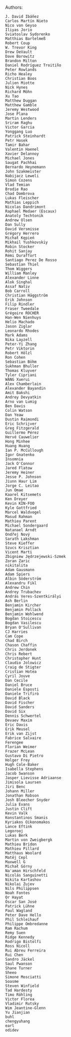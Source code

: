 Authors:

    J. David Ibáñez
    Carlos Martín Nieto
    Nico von Geyso
    Iliyas Jorio
    Sviatoslav Sydorenko
    Matthias Bartelmeß
    Robert Coup
    W. Trevor King
    Drew DeVault
    Dave Borowitz
    Brandon Milton
    Daniel Rodríguez Troitiño
    Peter Rowlands
    Richo Healey
    Christian Boos
    Julien Miotte
    Nick Hynes
    Richard Möhn
    Xu Tao
    Matthew Duggan
    Matthew Gamble
    Jeremy Westwood
    Jose Plana
    Martin Lenders
    Sriram Raghu
    Victor Garcia
    Yonggang Luo
    Patrick Steinhardt
    Petr Hosek
    Tamir Bahar
    Valentin Haenel
    Xavier Delannoy
    Michael Jones
    Saugat Pachhai
    Bernardo Heynemann
    John Szakmeister
    Nabijacz Leweli
    Simon Cozens
    Vlad Temian
    Brodie Rao
    Chad Dombrova
    Lukas Fleischer
    Mathias Leppich
    Nicolas Dandrimont
    Raphael Medaer (Escaux)
    Anatoly Techtonik
    Andrew Olsen
    Dan Sully
    David Versmisse
    Grégory Herrero
    Michał Kępień
    Mikhail Yushkovskiy
    Robin Stocker
    Rohit Sanjay
    Rémi Duraffort
    Santiago Perez De Rosso
    Sebastian Thiel
    Thom Wiggers
    William Manley
    Alexander Linne
    Alok Singhal
    Assaf Nativ
    Bob Carroll
    Christian Häggström
    Erik Johnson
    Filip Rindler
    Fraser Tweedale
    Grégoire ROCHER
    Han-Wen Nienhuys
    Helio Machado
    Jason Ziglar
    Leonardo Rhodes
    Mark Adams
    Nika Layzell
    Peter-Yi Zhang
    Petr Viktorin
    Robert Hölzl
    Ron Cohen
    Sebastian Böhm
    Sukhman Bhuller
    Thomas Kluyver
    Tyler Cipriani
    WANG Xuerui
    Alex Chamberlain
    Alexander Bayandin
    Amit Bakshi
    Andrey Devyatkin
    Arno van Lumig
    Ben Davis
    Colin Watson
    Dan Yeaw
    Dustin Raimondi
    Eric Schrijver
    Greg Fitzgerald
    Guillermo Pérez
    Hervé Cauwelier
    Hong Minhee
    Huang Huang
    Ian P. McCullough
    Igor Gnatenko
    Insomnia
    Jack O'Connor
    Jared Flatow
    Jeremy Heiner
    Jesse P. Johnson
    Jiunn Haur Lim
    Jorge C. Leitao
    Jun Omae
    Kaarel Kitsemets
    Ken Dreyer
    Kevin KIN-FOO
    Kyle Gottfried
    Marcel Waldvogel
    Masud Rahman
    Mathieu Parent
    Michael Sondergaard
    Natanael Arndt
    Ondřej Nový
    Sarath Lakshman
    Steve Kieffer
    Szucs Krisztian
    Vicent Marti
    Zbigniew Jędrzejewski-Szmek
    Zoran Zaric
    nikitalita
    Adam Gausmann
    Adam Spiers
    Albin Söderström
    Alexandru Fikl
    Andrew Chin
    Andrey Trubachev
    András Veres-Szentkirályi
    Ash Berlin
    Benjamin Kircher
    Benjamin Pollack
    Benjamin Wohlwend
    Bogdan Stoicescu
    Bogdan Vasilescu
    Bryan O'Sullivan
    CJ Harries
    Cam Cope
    Chad Birch
    Chason Chaffin
    Chris Jerdonek
    Chris Rebert
    Christopher Hunt
    Claudio Jolowicz
    Craig de Stigter
    Cristian Hotea
    Cyril Jouve
    Dan Cecile
    Daniel Bruce
    Daniele Esposti
    Daniele Trifirò
    David Black
    David Fischer
    David Sanders
    David Six
    Dennis Schwertel
    Devaev Maxim
    Eric Davis
    Erik Meusel
    Erik van Zijst
    Fabrice Salvaire
    Ferengee
    Florian Weimer
    Frazer McLean
    Gustavo Di Pietro
    Holger Frey
    Hugh Cole-Baker
    Isabella Stephens
    Jacob Swanson
    Jasper Lievisse Adriaanse
    Jimisola Laursen
    Jiri Benc
    Johann Miller
    Jonathan Robson
    Josh Bleecher Snyder
    Julia Evans
    Justin Clift
    Kevin Valk
    Konstantinos Smanis
    Kyriakos Oikonomakos
    Lance Eftink
    Legorooj
    Lukas Berk
    Martin von Zweigbergk
    Mathieu Bridon
    Mathieu Pillard
    Matthaus Woolard
    Matěj Cepl
    Maxwell G
    Michał Górny
    Na'aman Hirschfeld
    Nicolás Sanguinetti
    Nikita Kartashov
    Nikolai Zujev
    Nils Philippsen
    Noah Fontes
    Or Hayat
    Óscar San José
    Patrick Lühne
    Paul Wagland
    Peter Dave Hello
    Phil Schleihauf
    Philippe Ombredanne
    Ram Rachum
    Remy Suen
    Ridge Kennedy
    Rodrigo Bistolfi
    Ross Nicoll
    Rui Abreu Ferreira
    Rui Chen
    Sandro Jäckel
    Saul Pwanson
    Shane Turner
    Sheeo
    Simone Mosciatti
    Soasme
    Steven Winfield
    Tad Hardesty
    Timo Röhling
    Victor Florea
    Vladimir Rutsky
    Wim Jeantine-Glenn
    Yu Jianjian
    buhl
    chengyuhang
    earl
    odidev
